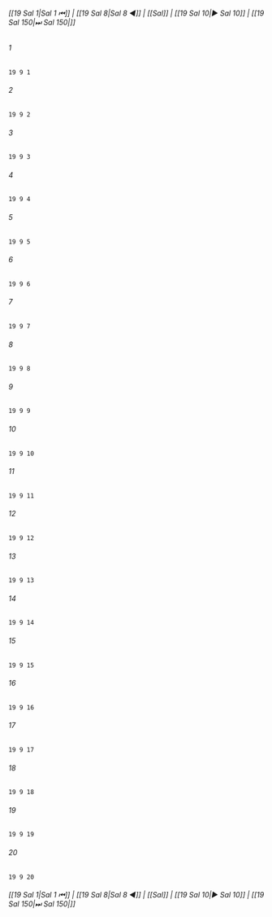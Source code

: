
###### [[19 Sal 1|Sal 1 ⏮]] | [[19 Sal 8|Sal 8 ◀]] | [[Sal]] | [[19 Sal 10|▶ Sal 10]] | [[19 Sal 150|⏭ Sal 150|]]

###### 1
``` verse
19 9 1 
```
###### 2
``` verse
19 9 2 
```
###### 3
``` verse
19 9 3 
```
###### 4
``` verse
19 9 4 
```
###### 5
``` verse
19 9 5 
```
###### 6
``` verse
19 9 6 
```
###### 7
``` verse
19 9 7 
```
###### 8
``` verse
19 9 8 
```
###### 9
``` verse
19 9 9 
```
###### 10
``` verse
19 9 10 
```
###### 11
``` verse
19 9 11 
```
###### 12
``` verse
19 9 12 
```
###### 13
``` verse
19 9 13 
```
###### 14
``` verse
19 9 14 
```
###### 15
``` verse
19 9 15 
```
###### 16
``` verse
19 9 16 
```
###### 17
``` verse
19 9 17 
```
###### 18
``` verse
19 9 18 
```
###### 19
``` verse
19 9 19 
```
###### 20
``` verse
19 9 20 
```

###### [[19 Sal 1|Sal 1 ⏮]] | [[19 Sal 8|Sal 8 ◀]] | [[Sal]] | [[19 Sal 10|▶ Sal 10]] | [[19 Sal 150|⏭ Sal 150|]]

